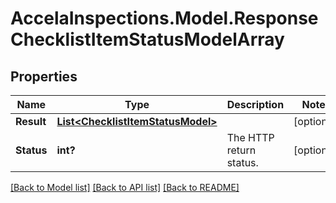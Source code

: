 # AccelaInspections.Model.ResponseChecklistItemStatusModelArray
## Properties

Name | Type | Description | Notes
------------ | ------------- | ------------- | -------------
**Result** | [**List&lt;ChecklistItemStatusModel&gt;**](ChecklistItemStatusModel.md) |  | [optional] 
**Status** | **int?** | The HTTP return status. | [optional] 

[[Back to Model list]](../README.md#documentation-for-models) [[Back to API list]](../README.md#documentation-for-api-endpoints) [[Back to README]](../README.md)

